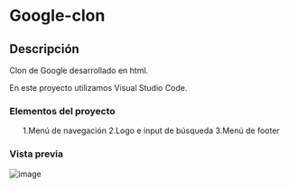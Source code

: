 # Google-clon
## Descripción
Clon de Google desarrollado en html.

En este proyecto utilizamos Visual Studio Code.

### Elementos del proyecto
<ul>
  <il>1.Menú de navegación</il>
  <il>2.Logo e input de búsqueda</il>
  <il>3.Menú de footer</il>
</ul>

### Vista previa
![image](https://github.com/Estefy464621/Google-clon/assets/153166139/93f0ef08-f176-4e4c-bac0-6d0cf94766fb)


